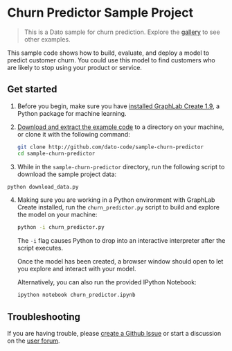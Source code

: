 # Churn Predictor Sample Project

> This is a Dato sample for churn prediction. Explore the [gallery](https://dato.com/learn/gallery/) to see other examples.  

This sample code shows how to build, evaluate, and deploy a
model to predict customer churn. You could use this model to find
customers who are likely to stop using your product or service.


## Get started

1. Before you begin, make sure you have [installed GraphLab Create 1.9](https://dato.com/download/),
   a Python package for machine learning.

2. [Download and extract the example code](https://github.com/dato-code/sample-churn-predictor/archive/master.zip)
   to a directory on your machine, or clone it with the following command:

   ```bash
   git clone http://github.com/dato-code/sample-churn-predictor
   cd sample-churn-predictor
   ```

3. While in the `sample-churn-predictor` directory, run the following script
   to download the sample project data:

  ```bash
  python download_data.py
  ```

4. Making sure you are working in a Python environment with GraphLab Create installed,
   run the `churn_predictor.py` script to build and explore the model on your machine:

   ```bash
   python -i churn_predictor.py
   ```

   The `-i` flag causes Python to drop into an interactive interpreter
   after the script executes.

   Once the model has been created, a browser window should open
   to let you explore and interact with your model.

   Alternatively, you can also run the provided IPython Notebook:

   ```bash
   ipython notebook churn_predictor.ipynb
   ```


## Troubleshooting

If you are having trouble, please [create a Github Issue](https://github.com/dato-code/sample-churn-predictor/issues/new)
or start a discussion on the [user forum](http://forum.dato.com/).
